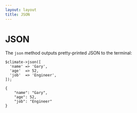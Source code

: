 ```yaml
---
layout: layout
title: JSON
---
```


JSON
==============

The `json` method outputs pretty-printed JSON to the terminal:

~~~.language-php
$climate->json([
  'name' => 'Gary',
  'age'  => 52,
  'job'  => 'Engineer',
]);
~~~

~~~.language-javascript
{
    "name": "Gary",
    "age": 52,
    "job": "Engineer"
}
~~~
